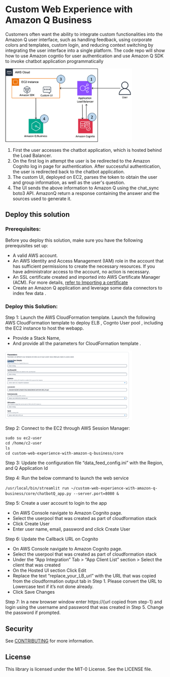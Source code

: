 # Custom Web Experience with Amazon Q Business

Customers often want the ability to integrate custom functionalities into the Amazon Q user interface, such as handling feedback, using corporate colors and templates, custom login, and reducing context switching by integrating the user interface into a single platform. The code repo will show how to use Amazon cogntio for user authentication and use Amazon Q SDK to invoke chatbot application programmatically

<img src="docs/arch.png" alt="Architecture Diagram" width="400"/>


1.	First the user accesses the chatbot application, which is hosted behind the Load Balancer.
2.	On the first log in attempt the user is be redirected to the Amazon Cognito log in page for authentication. After successful authentication, the user is redirected back to the chatbot application.
3.	The custom UI, deployed on EC2, parses the token to obtain the user and group information, as well as the user's question. 
4.	The UI sends the above information to Amazon Q using the chat_sync boto3 API. AmazonQ return a response containing the answer and the sources used to generate it.


## Deploy this solution


### Prerequisites: 
Before you deploy this solution, make sure you have the following prerequisites set up:

- A valid AWS account.
- An AWS Identity and Access Management (IAM) role in the account that has sufficient permissions to create the    necessary resources. If you have administrator access to the account, no action is necessary.
- An SSL certificate created and imported into AWS Certificate Manager (ACM). For more details, [refer to Importing a certificate](https://docs.aws.amazon.com/acm/latest/userguide/import-certificate-api-cli.html)
- Create an Amazon Q application and leverage some data connectors to index few data . 



### Deploy this Solution: 

Step 1: Launch the AWS CloudFormation template. Launch the following AWS CloudFormation template to deploy ELB , Cognto User pool , including the EC2 instance to host the webapp. 


- Provide a Stack Name,
- And provide all the parameters for CloudFormation template .

<img src="docs/properties.png" alt="CloudFormation  parameters" width="400"/>



Step 2: Connect to the EC2 through AWS Session Manager: 

```
sudo su ec2-user
cd /home/c2-user
ls
cd custom-web-experience-with-amazon-q-business/core
```
       

Step 3: Update the configuration file “data_feed_config.ini” with the Region, and Q Application Id


Step 4: Run the below command to launch the web service

```/usr/local/bin/streamlit run ~/custom-web-experience-with-amazon-q-business/core/chatbotQ_app.py --server.port=8080 &```

Step 5: Create a user account to login to the app 
-	On AWS Console navigate to Amazon Cognito page. 
-	Select the userpool that was created as part of cloudformation stack 
-	Click Create User
-	Enter user name, email, password and click Create User

Step 6: Update the Callback URL on Cognito
-	On AWS Console navigate to Amazon Cognito page. 
-	Select the userpool that was created as part of cloudformation stack   
-	Under the “App Integration” Tab > “App Client List” section > Select the client that was created 
-	On the Hosted UI section Click Edit 
-	Replace the text “replace_your_LB_url” with the URL that was copied from the cloudformation output tab in Step 1. Please convert the URL to Lowercase text if it’s not done already. 
-	Click Save Changes

Step 7: In a new browser window enter https://{url copied from step-1} and login using the username and password that was created in Step 5. Change the password if prompted.





## Security

See [CONTRIBUTING](CONTRIBUTING.md#security-issue-notifications) for more information.

## License

This library is licensed under the MIT-0 License. See the LICENSE file.




